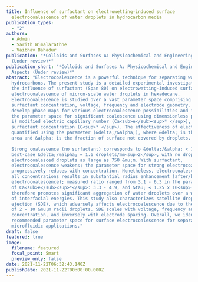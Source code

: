 ```yaml
---
title: Influence of surfactant on electrowetting-induced surface
  electrocoalescence of water droplets in hydrocarbon media
publication_types:
  - "2"
authors:
  - Admin
  - Sarith Wimalarathne
  - Vaibhav Bahadur
publication: "*Colloids and Surfaces A: Physicochemical and Engineering Aspects
  (Under review)*"
publication_short: "*Colloids and Surfaces A: Physicochemical and Engineering
  Aspects (Under review)*"
abstract: "Electrocoalescence is a powerful technique for separating water from
  hydrocarbons. The present study is a detailed experimental investigation of
  the influence of surfactant (Span 80) on electrowetting-induced surface
  electrocoalescence of micron-scale water droplets in hexadecane.
  Electrocoalescence is studied over a vast parameter space comprising
  surfactant concentration, voltage, frequency and electrode geometry. We
  develop phase maps for various electrocoalescence possibilities and identify
  the parameter space for significant coalescence using dimensionless parameters
  i) modified electric capillary number (Ca<sub>e</sub><sup>* </sup>), ii) frequency (&tau;), and iii)
  surfactant concentration (C<sup>* </sup>). The effectiveness of electrocoalescence is
  quantified using the parameter (&delta;/&alpha;), where &delta; is the droplet density per unit
  area and &alpha; is the fraction of surface not covered by droplets. <br><br>
    
  Strong coalescence (no surfactant) corresponds to &delta;/&alpha; < 10 droplets/mm<sup>2</sup>, with
  best-case &delta;/&alpha; = 1.6 droplets/mm<sup>2</sup>, with no droplets < 20 &mu;m diameter and
  electrocoalesced droplets as large as 750 &mu;m. With surfactant,
  electrocoalescence weakens; the parameter space for strong electrocoalescence
  progressively reduces with concentration. Nonetheless, electrocoalescence at
  all concentrations results in substantial radius enhancement (after/before
  electrocoalescence); measured ratio ranged from 3.1 - 6.3 in the parameter space
  of Ca<sub>e</sub><sup>*</sup>: 3.3 - 4.9, and &tau; ≤ 1.25 x 10<sup>-2</sup>. Surface electrocoalescence
  therefore promotes significant aggregation of water droplets over a wide range
  of interfacial energies. This study also characterizes satellite droplet
  ejection (SDE), which adversely affects electrocoalescence due to the ejection
  of 2 - 10 &mu;m radii droplets. SDE scales with voltage, frequency and
  concentration, and inversely with electrode spacing. Overall, we identify the
  recommended parameter space for surface electrocoalescence for separations and
  microfluidic applications." 
draft: false
featured: true
image:
  filename: featured
  focal_point: Smart
  preview_only: false
date: 2021-11-22T06:32:43.140Z
publishDate: 2021-11-22T00:00:00.000Z
---
```

